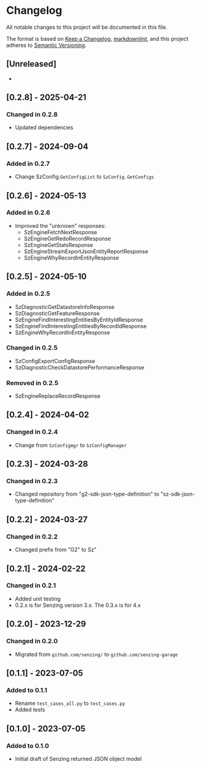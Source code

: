# Changelog

All notable changes to this project will be documented in this file.

The format is based on [Keep a Changelog], [markdownlint],
and this project adheres to [Semantic Versioning].

## [Unreleased]

-

## [0.2.8] - 2025-04-21

### Changed in 0.2.8

- Updated dependencies

## [0.2.7] - 2024-09-04

### Added in 0.2.7

- Change SzConfig.`GetConfigList` to `SzConfig.GetConfigs`

## [0.2.6] - 2024-05-13

### Added in 0.2.6

- Improved the "unknown" responses:
  - SzEngineFetchNextResponse
  - SzEngineGetRedoRecordResponse
  - SzEngineGetStatsResponse
  - SzEngineStreamExportJsonEntityReportResponse
  - SzEngineWhyRecordInEntityResponse

## [0.2.5] - 2024-05-10

### Added in 0.2.5

- SzDiagnosticGetDatastoreInfoResponse
- SzDiagnosticGetFeatureResponse
- SzEngineFindInterestingEntitiesByEntityIdResponse
- SzEngineFindInterestingEntitiesByRecordIdResponse
- SzEngineWhyRecordInEntityResponse

### Changed in 0.2.5

- SzConfigExportConfigResponse
- SzDiagnosticCheckDatastorePerformanceResponse

### Removed in 0.2.5

- SzEngineReplaceRecordResponse

## [0.2.4] - 2024-04-02

### Changed in 0.2.4

- Change from `SzConfigmgr` to `SzConfigManager`

## [0.2.3] - 2024-03-28

### Changed in 0.2.3

- Changed repository from "g2-sdk-json-type-definition" to "sz-sdk-json-type-definition"

## [0.2.2] - 2024-03-27

### Changed in 0.2.2

- Changed prefix from "G2" to Sz"

## [0.2.1] - 2024-02-22

### Changed in 0.2.1

- Added unit testing
- 0.2.x is for Senzing version 3.x.  The 0.3.x is for 4.x

## [0.2.0] - 2023-12-29

### Changed in 0.2.0

- Migrated from `github.com/senzing/` to `github.com/senzing-garage`

## [0.1.1] - 2023-07-05

### Added to 0.1.1

- Rename `test_cases_all.py` to `test_cases.py`
- Added tests

## [0.1.0] - 2023-07-05

### Added to 0.1.0

- Initial draft of Senzing returned JSON object model

[Keep a Changelog]: https://keepachangelog.com/en/1.0.0/
[markdownlint]: https://dlaa.me/markdownlint/
[Semantic Versioning]: https://semver.org/spec/v2.0.0.html
